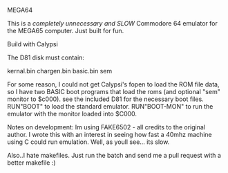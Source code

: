 MEGA64

This is a *completely unnecessary and SLOW* Commodore 64 emulator for the MEGA65 computer.  Just built for fun.

Build with Calypsi

The D81 disk must contain:

kernal.bin
chargen.bin
basic.bin
sem

For some reason, I could not get Calypsi's fopen to load the ROM file data, so I have two BASIC boot programs that load the roms (and optional "sem" monitor to $c000).  see the included D81  for the necessary boot files.  RUN"BOOT" to load the standard emulator.  RUN"BOOT-MON" to run the emulator with the monitor loaded into $C000.

Notes on development:  Im using FAKE6502 - all credits to the original author.  I wrote this with an interest in seeing how fast a 40mhz machine using C could run emulation.  Well, as youll see... its slow. 

Also..I hate makefiles.  Just run the batch and send me a pull request with a better makefile :)